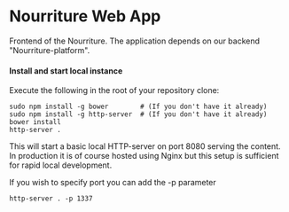 Nourriture Web App
==================

Frontend of the Nourriture. The application depends on our backend "Nourriture-platform".

#### Install and start local instance
Execute the following in the root of your repository clone:

    sudo npm install -g bower        # (If you don't have it already)
    sudo npm install -g http-server  # (If you don't have it already)
    bower install
    http-server .

This will start a basic local HTTP-server on port 8080 serving the content. In production it is of course hosted using Nginx but this setup is sufficient for rapid local development.

If you wish to specify port you can add the -p parameter

    http-server . -p 1337
